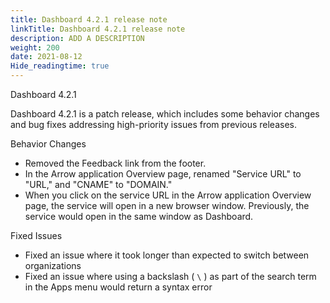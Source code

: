 ```yaml
---
title: Dashboard 4.2.1 release note
linkTitle: Dashboard 4.2.1 release note
description: ADD A DESCRIPTION
weight: 200
date: 2021-08-12
Hide_readingtime: true
---
```


Dashboard 4.2.1

Dashboard 4.2.1 is a patch release, which includes some behavior changes and bug fixes addressing high-priority issues from previous releases.

Behavior Changes

* Removed the Feedback link from the footer.
* In the Arrow application Overview page, renamed "Service URL" to "URL," and "CNAME" to "DOMAIN."
* When you click on the service URL in the Arrow application Overview page, the service will open in a new browser window. Previously, the service would open in the same window as Dashboard.

Fixed Issues

* Fixed an issue where it took longer than expected to switch between organizations
* Fixed an issue where using a backslash ( `\` ) as part of the search term in the Apps menu would return a syntax error
